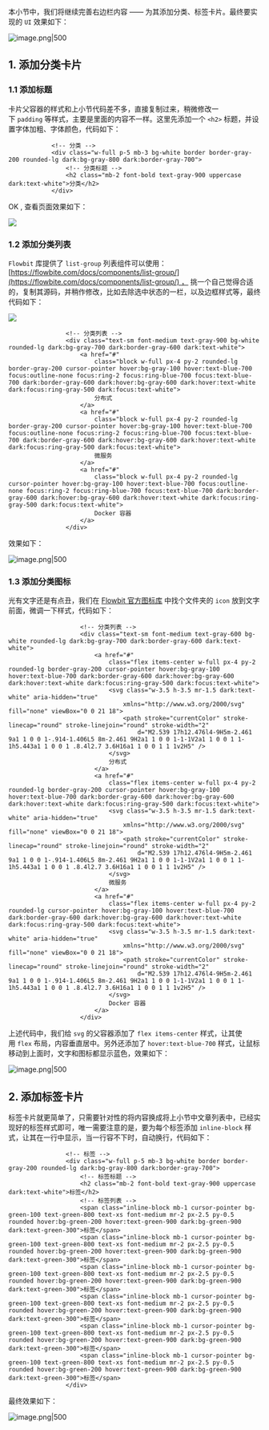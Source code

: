 本小节中，我们将继续完善右边栏内容 —— 为其添加分类、标签卡片。最终要实现的 `UI` 效果如下：

![image.png|500](https://my-obsidian-image.oss-cn-guangzhou.aliyuncs.com/2024/05/df6580ccca0a25b1f27b60912de10b97.png)

## 1. 添加分类卡片

### 1.1 添加标题

卡片父容器的样式和上小节代码差不多，直接复制过来，稍微修改一下 `padding` 等样式，主要是里面的内容不一样。这里先添加一个 `<h2>` 标题，并设置字体加粗、字体颜色，代码如下：

```
            <!-- 分类 -->
            <div class="w-full p-5 mb-3 bg-white border border-gray-200 rounded-lg dark:bg-gray-800 dark:border-gray-700">
                <!-- 分类标题 -->
                <h2 class="mb-2 font-bold text-gray-900 uppercase dark:text-white">分类</h2>
            </div>
```

OK , 查看页面效果如下：

![](https://img.quanxiaoha.com/quanxiaoha/169804565220120)

### 1.2 添加分类列表

`Flowbit` 库提供了 `list-group` 列表组件可以使用：[https://flowbite.com/docs/components/list-group/](https://flowbite.com/docs/components/list-group/) ， 挑一个自己觉得合适的，复制其源码，并稍作修改，比如去除选中状态的一栏，以及边框样式等，最终代码如下：

![](https://img.quanxiaoha.com/quanxiaoha/169804770711937)

```
                <!-- 分类列表 -->
                <div class="text-sm font-medium text-gray-900 bg-white rounded-lg dark:bg-gray-700 dark:border-gray-600 dark:text-white">
                    <a href="#"
                        class="block w-full px-4 py-2 rounded-lg border-gray-200 cursor-pointer hover:bg-gray-100 hover:text-blue-700 focus:outline-none focus:ring-2 focus:ring-blue-700 focus:text-blue-700 dark:border-gray-600 dark:hover:bg-gray-600 dark:hover:text-white dark:focus:ring-gray-500 dark:focus:text-white">
                        分布式
                    </a>
                    <a href="#"
                        class="block w-full px-4 py-2 rounded-lg border-gray-200 cursor-pointer hover:bg-gray-100 hover:text-blue-700 focus:outline-none focus:ring-2 focus:ring-blue-700 focus:text-blue-700 dark:border-gray-600 dark:hover:bg-gray-600 dark:hover:text-white dark:focus:ring-gray-500 dark:focus:text-white">
                        微服务
                    </a>
                    <a href="#"
                        class="block w-full px-4 py-2 rounded-lg cursor-pointer hover:bg-gray-100 hover:text-blue-700 focus:outline-none focus:ring-2 focus:ring-blue-700 focus:text-blue-700 dark:border-gray-600 dark:hover:bg-gray-600 dark:hover:text-white dark:focus:ring-gray-500 dark:focus:text-white">
                        Docker 容器
                    </a>
                </div>
```

效果如下：

![image.png|500](https://my-obsidian-image.oss-cn-guangzhou.aliyuncs.com/2024/05/2e1afb2faea38e04bc623c9459c13593.png)

### 1.3 添加分类图标

光有文字还是有点丑，我们在 [Flowbit 官方图标库](https://flowbite.com/icons/) 中找个文件夹的 `icon` 放到文字前面，微调一下样式，代码如下：

```
                    <!-- 分类列表 -->
                    <div class="text-sm font-medium text-gray-600 bg-white rounded-lg dark:bg-gray-700 dark:border-gray-600 dark:text-white">
                        <a href="#"
                            class="flex items-center w-full px-4 py-2 rounded-lg border-gray-200 cursor-pointer hover:bg-gray-100 hover:text-blue-700 dark:border-gray-600 dark:hover:bg-gray-600 dark:hover:text-white dark:focus:ring-gray-500 dark:focus:text-white">
                            <svg class="w-3.5 h-3.5 mr-1.5 dark:text-white" aria-hidden="true"
                                xmlns="http://www.w3.org/2000/svg" fill="none" viewBox="0 0 21 18">
                                <path stroke="currentColor" stroke-linecap="round" stroke-linejoin="round" stroke-width="2"
                                    d="M2.539 17h12.476l4-9H5m-2.461 9a1 1 0 0 1-.914-1.406L5 8m-2.461 9H2a1 1 0 0 1-1-1V2a1 1 0 0 1 1-1h5.443a1 1 0 0 1 .8.4l2.7 3.6H16a1 1 0 0 1 1 1v2H5" />
                            </svg>
                            分布式
                        </a>
                        <a href="#"
                            class="flex items-center w-full px-4 py-2 rounded-lg border-gray-200 cursor-pointer hover:bg-gray-100 hover:text-blue-700 dark:border-gray-600 dark:hover:bg-gray-600 dark:hover:text-white dark:focus:ring-gray-500 dark:focus:text-white">
                            <svg class="w-3.5 h-3.5 mr-1.5 dark:text-white" aria-hidden="true"
                                xmlns="http://www.w3.org/2000/svg" fill="none" viewBox="0 0 21 18">
                                <path stroke="currentColor" stroke-linecap="round" stroke-linejoin="round" stroke-width="2"
                                    d="M2.539 17h12.476l4-9H5m-2.461 9a1 1 0 0 1-.914-1.406L5 8m-2.461 9H2a1 1 0 0 1-1-1V2a1 1 0 0 1 1-1h5.443a1 1 0 0 1 .8.4l2.7 3.6H16a1 1 0 0 1 1 1v2H5" />
                            </svg>
                            微服务
                        </a>
                        <a href="#"
                            class="flex items-center w-full px-4 py-2 rounded-lg cursor-pointer hover:bg-gray-100 hover:text-blue-700 dark:border-gray-600 dark:hover:bg-gray-600 dark:hover:text-white dark:focus:ring-gray-500 dark:focus:text-white">
                            <svg class="w-3.5 h-3.5 mr-1.5 dark:text-white" aria-hidden="true"
                                xmlns="http://www.w3.org/2000/svg" fill="none" viewBox="0 0 21 18">
                                <path stroke="currentColor" stroke-linecap="round" stroke-linejoin="round" stroke-width="2"
                                    d="M2.539 17h12.476l4-9H5m-2.461 9a1 1 0 0 1-.914-1.406L5 8m-2.461 9H2a1 1 0 0 1-1-1V2a1 1 0 0 1 1-1h5.443a1 1 0 0 1 .8.4l2.7 3.6H16a1 1 0 0 1 1 1v2H5" />
                            </svg>
                            Docker 容器
                        </a>
                    </div>
```

上述代码中，我们给 `svg` 的父容器添加了 `flex items-center` 样式，让其使用 `flex` 布局，内容垂直居中。另外还添加了 `hover:text-blue-700` 样式，让鼠标移动到上面时，文字和图标都显示蓝色，效果如下：

![image.png|500](https://my-obsidian-image.oss-cn-guangzhou.aliyuncs.com/2024/05/4aab5e523b1fe40a2854b70fdac0b79c.png)
## 2. 添加标签卡片

标签卡片就更简单了，只需要针对性的将内容换成将上小节中文章列表中，已经实现好的标签样式即可，唯一需要注意的是，要为每个标签添加 `inline-block` 样式，让其在一行中显示，当一行容不下时，自动换行，代码如下：

```
                <!-- 标签 -->
                <div class="w-full p-5 mb-3 bg-white border border-gray-200 rounded-lg dark:bg-gray-800 dark:border-gray-700">
                    <!-- 标签标题 -->
                    <h2 class="mb-2 font-bold text-gray-900 uppercase dark:text-white">标签</h2>
                    <!-- 标签列表 -->
                    <span class="inline-block mb-1 cursor-pointer bg-green-100 text-green-800 text-xs font-medium mr-2 px-2.5 py-0.5 rounded hover:bg-green-200 hover:text-green-900 dark:bg-green-900 dark:text-green-300">标签</span>
                    <span class="inline-block mb-1 cursor-pointer bg-green-100 text-green-800 text-xs font-medium mr-2 px-2.5 py-0.5 rounded hover:bg-green-200 hover:text-green-900 dark:bg-green-900 dark:text-green-300">标签</span>
                    <span class="inline-block mb-1 cursor-pointer bg-green-100 text-green-800 text-xs font-medium mr-2 px-2.5 py-0.5 rounded hover:bg-green-200 hover:text-green-900 dark:bg-green-900 dark:text-green-300">标签</span>
                    <span class="inline-block mb-1 cursor-pointer bg-green-100 text-green-800 text-xs font-medium mr-2 px-2.5 py-0.5 rounded hover:bg-green-200 hover:text-green-900 dark:bg-green-900 dark:text-green-300">标签</span>
                    <span class="inline-block mb-1 cursor-pointer bg-green-100 text-green-800 text-xs font-medium mr-2 px-2.5 py-0.5 rounded hover:bg-green-200 hover:text-green-900 dark:bg-green-900 dark:text-green-300">标签</span>
                    <span class="inline-block mb-1 cursor-pointer bg-green-100 text-green-800 text-xs font-medium mr-2 px-2.5 py-0.5 rounded hover:bg-green-200 hover:text-green-900 dark:bg-green-900 dark:text-green-300">标签</span>
                </div>
```

最终效果如下：

![image.png|500](https://my-obsidian-image.oss-cn-guangzhou.aliyuncs.com/2024/05/eb9e587d728975eede64cfa2a6056abd.png)

